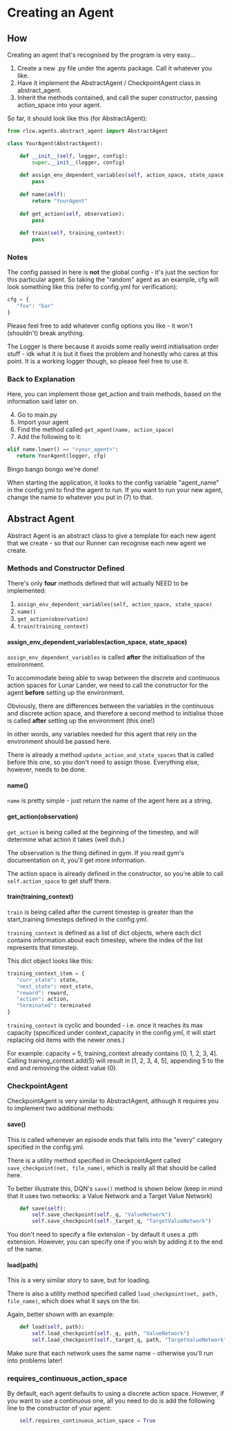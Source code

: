 # Creating an Agent

## How
Creating an agent that's recognised by the program is very easy...

1) Create a new .py file under the agents package. Call it whatever you like.
2) Have it implement the AbstractAgent / CheckpointAgent class in abstract_agent.
3) Inherit the methods contained, and call the super constructor, passing action_space into your agent.

So far, it should look like this (for AbstractAgent):

```python
from rlcw.agents.abstract_agent import AbstractAgent

class YourAgent(AbstractAgent):

    def __init__(self, logger, config):
        super.__init__(logger, config)
        
    def assign_env_dependent_variables(self, action_space, state_space):
        pass
        
    def name(self):
        return "YourAgent"
        
    def get_action(self, observation):
        pass
        
    def train(self, training_context):
        pass
```

### Notes
The config passed in here is **not** the global config - it's just the section for this particular agent. So taking
the "random" agent as an example, cfg will look something like this (refer to config.yml for verification):

```python
cfg = {
   "foo": "bar"
}
```

Please feel free to add whatever config options you like - it won't (shouldn't) break anything.

The Logger is there because it avoids some really weird initialisation order stuff - idk what it is but it fixes the problem
and honestly who cares at this point. It is a working logger though, so please feel free to use it.

### Back to Explanation


Here, you can implement those get_action and train methods, based on the information said later on.

4) Go to main.py
5) Import your agent
6) Find the method called `get_agent(name, action_space)`
7) Add the following to it:

```python 
elif name.lower() == "<your_agent>": 
   return YourAgent(logger, cfg)
```

Bingo bango bongo we're done! 

When starting the application, it looks to the config variable "agent_name" in the config.yml to find the agent to run.
If you want to run your new agent, change the name to whatever you put in (7) to that. 

## Abstract Agent

Abstract Agent is an abstract class to give a template for each new agent that we create - so that our Runner can 
recognise each new agent we create.

### Methods and Constructor Defined

There's only **four** methods defined that will actually NEED to be implemented:
1) `assign_env_dependent_variables(self, action_space, state_space)`
2) `name()`
3) `get_action(observation)`
4) `train(training_context)`

#### assign_env_dependent_variables(action_space, state_space)

`assign_env_dependent_variables` is called **after** the initialisation of the environment. 

To accommodate being able to swap between the discrete and continuous action spaces for Lunar Lander, we need to call the constructor for the agent **before** setting up the environment.

Obviously, there are differences between the variables in the continuous and discrete action space, and therefore a second method to initialise those is called **after** setting up the environment (this one!)

In other words, any variables needed for this agent that rely on the environment should be passed here.

There is already a method `update_action_and_state_spaces` that is called before this one, so you don't need to assign those. Everything else, however, needs to be done.

#### name()

`name` is pretty simple - just return the name of the agent here as a string.

#### get_action(observation)

`get_action` is being called at the beginning of the timestep, and will determine what action it takes (well duh.) 

The observation is the thing defined in gym. If you read gym's documentation on it, you'll get more information.

The action space is already defined in the constructor, so you're able to call `self.action_space` to get stuff there.

#### train(training_context)

`train` is being called after the current timestep is greater than the start_training timesteps defined in the 
config.yml.

`training_context` is defined as a list of dict objects, where each dict contains information about each timestep, 
where the index of the list represents that timestep. 

This dict object looks like this:

```python
training_context_item = {
   "curr_state": state,
   "next_state": next_state,
   "reward": reward,
   "action": action,
   "terminated": terminated
}
```
`training_context` is cyclic and bounded - i.e. once it reaches its max capacity (specificed under context_capacity in
the config.yml, it will start replacing old items with the newer ones.)

For example: capacity = 5, training_context already contains [0, 1, 2, 3, 4]. Calling training_context.add(5) will 
result in [1, 2, 3, 4, 5], appending 5 to the end and removing the oldest value (0).

### CheckpointAgent

CheckpointAgent is very similar to AbstractAgent, although it requires you to implement two additional methods:

#### save()

This is called whenever an episode ends that falls into the "every" category specified in the config.yml.

There is a utility method specified in CheckpointAgent called `save_checkpoint(net, file_name)`, which is really all that should be called here.

To better illustrate this, DQN's `save()` method is shown below (keep in mind that it uses two networks: a Value Network and a Target Value Network)

```python
    def save(self):
        self.save_checkpoint(self._q, "ValueNetwork")
        self.save_checkpoint(self._target_q, "TargetValueNetwork")
```
You don't need to specify a file extension - by default it uses a .pth extension. However, you can specify one if you wish by adding it to the end of the name.

#### load(path)

This is a very similar story to save, but for loading.

There is also a utility method specified called `load_checkpoint(net, path, file_name)`, which does what it says on the tin.

Again, better shown with an example:

```python
    def load(self, path):
        self.load_checkpoint(self._q, path, "ValueNetwork")
        self.load_checkpoint(self._target_q, path, "TargetValueNetwork")
```
Make sure that each network uses the same name - otherwise you'll run into problems later!

### requires_continuous_action_space

By default, each agent defaults to using a discrete action space. However, if you want to use a continuous one, all you need to do is add the following line to the constructor of your agent:

```python
    self.requires_continuous_action_space = True
```

